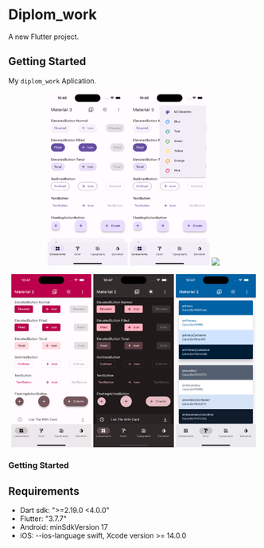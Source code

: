 # Diplom_work

A new Flutter project.

## Getting Started

My `diplom_work` Aplication.

<p align="center">
  <img src="screenshots/sc01.png" width="32%" />
  <img src="screenshots/sc02.png" width="32%" />
  <img src="screenshots/sc03_juzas.png" width="32%" />
</p>

<p align="center">
  <img src="screenshots/sc04.png" width="32%" />
  <img src="screenshots/sc05.png" width="32%" />
  <img src="screenshots/sc06.png" width="32%" />
</p>

### Getting Started

## Requirements
- Dart sdk: ">=2.19.0 <4.0.0"
- Flutter: "3.7.7"
- Android: minSdkVersion 17
- iOS: --ios-language swift, Xcode version >= 14.0.0